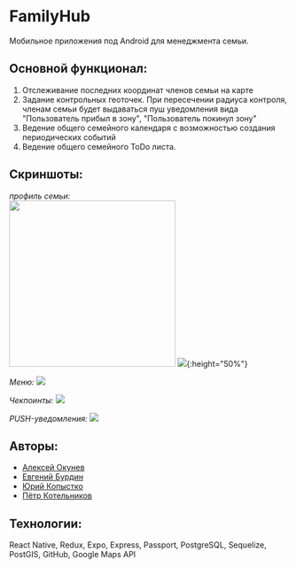 # FamilyHub

Мобильное приложения под Android для менеджмента семьи. 

**Основной функционал:**
----------

1.  Отслеживание последних координат членов семьи на карте
2.  Задание контрольных геоточек. При пересечении радиуса контроля, членам семьи будет выдаваться пуш уведомления вида "Пользователь прибыл в зону", "Пользователь покинул зону"
3.  Ведение общего семейного календаря с возможностью создания периодических событий
4.  Ведение общего семейного ToDo листа.

**Скриншоты:**
----------
*профиль семьи:*  
<img src="https://github.com/EvBurdin/FamilyHub/blob/master/front/src/img/photo_2019-10-14_16-57-58.jpg?raw=true" height="300px">
![](https://github.com/EvBurdin/FamilyHub/blob/master/front/src/img/photo_2019-10-14_16-57-58.jpg?raw=true){:height="50%"}

*Меню:*
![](https://github.com/EvBurdin/FamilyHub/blob/master/front/src/img/photo_2019-10-14_17-03-15.jpg?raw=true)

*Чекпоинты:*
![](https://github.com/EvBurdin/FamilyHub/blob/master/front/src/img/photo_2019-10-14_17-03-45.jpg?raw=true)

*PUSH-уведомления:*
![](https://github.com/EvBurdin/FamilyHub/blob/master/front/src/img/photo_2019-10-14_17-04-09.jpg?raw=true)


**Авторы:**
----------
-   [Алексей Окунев](https://github.com/Maklayna)
-   [Евгений Бурдин](https://github.com/EvBurdin)
-   [Юрий Копыстко](https://github.com/yok558)
-   [Пётр Котельников ](https://github.com/Petrucho)

**Технологии:**
----------
React Native, Redux, Expo, Express, Passport, PostgreSQL, Sequelize, PostGIS, GitHub, Google Maps API
